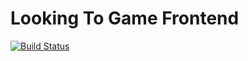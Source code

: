 # Looking To Game Frontend

[![Build Status](https://travis-ci.org/Looking-To-Game/ltg-fe.svg?branch=master)](https://travis-ci.org/Looking-To-Game/ltg-fe)

